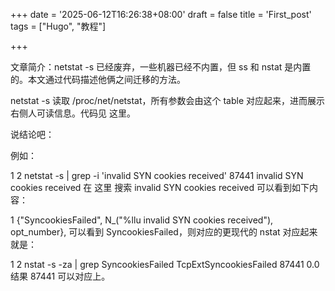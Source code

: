 +++
date = '2025-06-12T16:26:38+08:00'
draft = false
title = 'First_post'
tags = ["Hugo", "教程"]

+++

文章简介：netstat -s 已经废弃，一些机器已经不内置，但 ss 和 nstat 是内置的。本文通过代码描述他俩之间迁移的方法。

netstat -s 读取 /proc/net/netstat，所有参数会由这个 table 对应起来，进而展示 右侧人可读信息。代码见 这里。

说结论吧：

例如：

1
2
netstat -s | grep -i 'invalid SYN cookies received'
    87441 invalid SYN cookies received
在 这里 搜索 invalid SYN cookies received 可以看到如下内容：

1
{"SyncookiesFailed", N_("%llu invalid SYN cookies received"), opt_number},
可以看到 SyncookiesFailed，则对应的更现代的 nstat 对应起来就是：

1
2
nstat -s -za | grep SyncookiesFailed
TcpExtSyncookiesFailed          87441              0.0
结果 87441 可以对应上。
